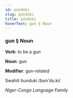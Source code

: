 ```yaml
---
id: pündüki
slug: pündüki
title: pündüki
hoverText: gun § Noun
---
```


### gun § Noun

**Verb**: to be a gun

**Noun**: gun

**Modifier**: gun-related

Swahili bunduki /bʊn'du.ki/

*Niger-Congo Language Family*